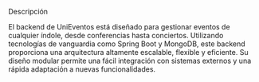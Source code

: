 Descripción

El backend de UniEventos está diseñado para gestionar eventos de cualquier índole, desde conferencias hasta conciertos. Utilizando tecnologías de vanguardia como Spring Boot y MongoDB, este backend proporciona una arquitectura altamente escalable, flexible y eficiente. Su diseño modular permite una fácil integración con sistemas externos y una rápida adaptación a nuevas funcionalidades.
